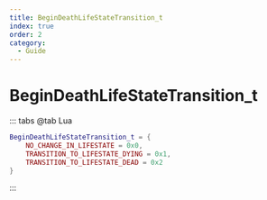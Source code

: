 ```yaml
---
title: BeginDeathLifeStateTransition_t
index: true
order: 2
category:
  - Guide
---
```


# BeginDeathLifeStateTransition_t
::: tabs
@tab Lua
```lua
BeginDeathLifeStateTransition_t = {
    NO_CHANGE_IN_LIFESTATE = 0x0,
    TRANSITION_TO_LIFESTATE_DYING = 0x1,
    TRANSITION_TO_LIFESTATE_DEAD = 0x2
}
```
:::